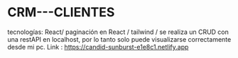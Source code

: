 # CRM---CLIENTES
tecnologías: React/ paginación en React / tailwind / se realiza un CRUD con una restAPI en localhost, por lo tanto solo puede visualizarse correctamente desde mi pc.
Link : https://candid-sunburst-e1e8c1.netlify.app
